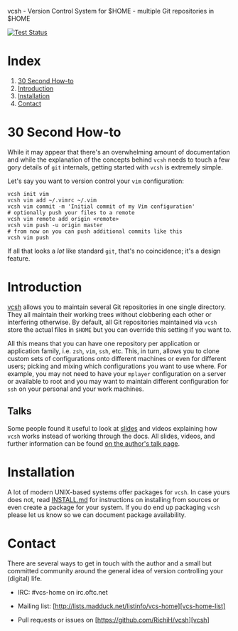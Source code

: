 vcsh - Version Control System for $HOME - multiple Git repositories in $HOME

[![Test Status](https://github.com/RichiH/vcsh/actions/workflows/test.yml/badge.svg)](https://github.com/RichiH/vcsh/actions/workflows/test.yml)

# Index

1. [30 Second How-to](#30-second-how-to)
2. [Introduction](#introduction)
3. [Installation](#installation)
4. [Contact](#contact)


# 30 Second How-to

While it may appear that there's an overwhelming amount of documentation and
while the explanation of the concepts behind `vcsh` needs to touch a few gory
details of `git` internals, getting started with `vcsh` is extremely simple.

Let's say you want to version control your `vim` configuration:

    vcsh init vim
    vcsh vim add ~/.vimrc ~/.vim
    vcsh vim commit -m 'Initial commit of my Vim configuration'
    # optionally push your files to a remote
    vcsh vim remote add origin <remote>
    vcsh vim push -u origin master
    # from now on you can push additional commits like this
    vcsh vim push

If all that looks a _lot_ like standard `git`, that's no coincidence; it's
a design feature.


# Introduction

[vcsh][vcsh] allows you to maintain several Git repositories in one single
directory. They all maintain their working trees without clobbering each other
or interfering otherwise. By default, all Git repositories maintained via
`vcsh` store the actual files in `$HOME` but you can override this setting if
you want to.

All this means that you can have one repository per application or application
family, i.e. `zsh`, `vim`, `ssh`, etc. This, in turn, allows you to clone
custom sets of configurations onto different machines or even for different
users; picking and mixing which configurations you want to use where.
For example, you may not need to have your `mplayer` configuration on a server
or available to root and you may want to maintain different configuration for
`ssh` on your personal and your work machines.

## Talks

Some people found it useful to look at [slides](https://github.com/RichiH/talks/blob/main/2013/10-linuxcon-eu/linuxcon_eu-2013-10-gitify_your_life.pdf) and videos explaining how `vcsh`
works instead of working through the docs.
All slides, videos, and further information can be found
[on the author's talk page][talks].

# Installation

A lot of modern UNIX-based systems offer packages for `vcsh`. In case yours
does not, read [INSTALL.md](doc/INSTALL.md) for instructions on installing from
sources or even create a package for your system. If you do end up packaging
`vcsh` please let us know so we can document package availability.

# Contact

There are several ways to get in touch with the author and a small but committed
community around the general idea of version controlling your (digital) life.

* IRC: #vcs-home on irc.oftc.net

* Mailing list: [http://lists.madduck.net/listinfo/vcs-home][vcs-home-list]

* Pull requests or issues on [https://github.com/RichiH/vcsh][vcsh]


[myrepos]: http://myrepos.branchable.com/
[talks]: https://github.com/RichiH/talks
[vcsh]: https://github.com/RichiH/vcsh
[vcs-home-list]: http://lists.madduck.net/listinfo/vcs-home
